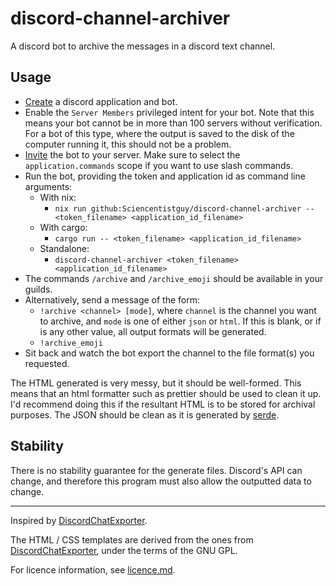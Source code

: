 # discord-channel-archiver

A discord bot to archive the messages in a discord text channel.

## Usage

- [Create](https://discordpy.readthedocs.io/en/latest/discord.html#creating-a-bot-account) a discord application and bot.
- Enable the `Server Members` privileged intent for your bot. Note that this means your bot cannot be in more than 100 servers without verification. For a bot of this type, where the output is saved to the disk of the computer running it, this should not be a problem.
- [Invite](https://discordpy.readthedocs.io/en/latest/discord.html#inviting-your-bot) the bot to your server. Make sure to select the `application.commands` scope if you want to use slash commands.
- Run the bot, providing the token and application id as command line arguments:
  - With nix:
    - `nix run github:Sciencentistguy/discord-channel-archiver -- <token_filename> <application_id_filename>`
  - With cargo:
    - `cargo run -- <token_filename> <application_id_filename>`
  - Standalone:
    - `discord-channel-archiver <token_filename> <application_id_filename>`
- The commands `/archive` and `/archive_emoji` should be available in your guilds.
- Alternatively, send a message of the form:
  - `!archive <channel> [mode]`, where `channel` is the channel you want to archive, and `mode` is one of either `json` or `html`. If this is blank, or if is any other value, all output formats will be generated.
  - `!archive_emoji`
- Sit back and watch the bot export the channel to the file format(s) you requested.

The HTML generated is very messy, but it should be well-formed. This means that an html formatter such as prettier should be used to clean it up. I'd recommend doing this if the resultant HTML is to be stored for archival purposes. The JSON should be clean as it is generated by [serde](https://github.com/serde-rs/json).

## Stability

There is no stability guarantee for the generate files. Discord's API can change, and therefore this program must also allow the outputted data to change.

---

Inspired by [DiscordChatExporter](https://github.com/Tyrrrz/DiscordChatExporter).

The HTML / CSS templates are derived from the ones from [DiscordChatExporter](https://github.com/Tyrrrz/DiscordChatExporter), under the terms of the GNU GPL.

For licence information, see [licence.md](licence.md).
